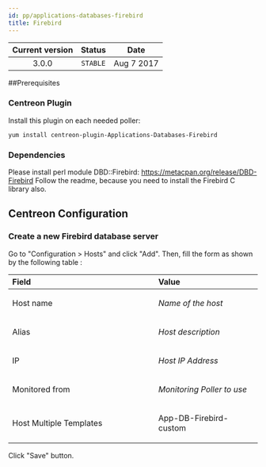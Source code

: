 ```yaml
---
id: pp/applications-databases-firebird
title: Firebird
---
```


| Current version | Status | Date |
| :-: | :-: | :-: |
| 3.0.0 | `STABLE` | Aug  7 2017 |

##Prerequisites
### Centreon Plugin
Install this plugin on each needed poller:

    yum install centreon-plugin-Applications-Databases-Firebird

### Dependencies

Please install perl module DBD::Firebird: https://metacpan.org/release/DBD-Firebird
Follow the readme, because you need to install the Firebird C library also.

## Centreon Configuration
### Create a new Firebird database server
Go to "Configuration &gt; Hosts" and click "Add". Then, fill the form as
shown by the following table :

<table>
<colgroup>
<col width="58%" />
<col width="41%" />
</colgroup>
<thead>
<tr class="header">
<th align="left">Field</th>
<th align="left">Value</th>
</tr>
</thead>
<tbody>
<tr class="odd">
<td align="left"><p>Host name</p></td>
<td align="left"><p><em>Name of the host</em></p></td>
</tr>
<tr class="even">
<td align="left"><p>Alias</p></td>
<td align="left"><p><em>Host description</em></p></td>
</tr>
<tr class="odd">
<td align="left"><p>IP</p></td>
<td align="left"><p><em>Host IP Address</em></p></td>
</tr>
<tr class="even">
<td align="left"><p>Monitored from</p></td>
<td align="left"><p><em>Monitoring Poller to use</em></p></td>
</tr>
<tr class="odd">
<td align="left"><p>Host Multiple Templates</p></td>
<td align="left"><p>App-DB-Firebird-custom</p></td>
</tr>
</tbody>
</table>

Click "Save" button.

